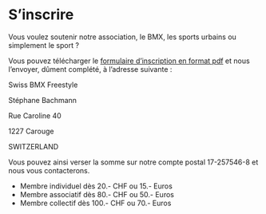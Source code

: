 # S’inscrire

Vous voulez soutenir notre association, le BMX, les sports urbains ou simplement le sport ?

Vous pouvez télécharger le [formulaire d’inscription en format pdf](./media/sbf_formulaire_inscription1.pdf) et nous l’envoyer, dûment complété, à l’adresse suivante :

Swiss BMX Freestyle

Stéphane Bachmann

Rue Caroline 40

1227 Carouge

SWITZERLAND

Vous pouvez ainsi verser la somme sur notre compte postal 17-257546-8 et nous vous contacterons.

- Membre individuel dès 20.- CHF ou 15.- Euros
- Membre associatif dès 80.- CHF ou 50.- Euros
- Membre collectif dès 100.- CHF ou 70.- Euros
